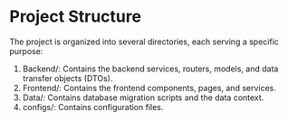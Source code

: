 # Project Structure

The project is organized into several directories, each serving a specific purpose:

1. Backend/: Contains the backend services, routers, models, and data transfer objects (DTOs).
2. Frontend/: Contains the frontend components, pages, and services.
3. Data/: Contains database migration scripts and the data context.
4. configs/: Contains configuration files.
